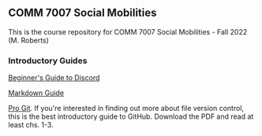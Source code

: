 ## COMM 7007 Social Mobilities

This is the course repository for COMM 7007 Social Mobilities - Fall 2022 (M. Roberts)  

### Introductory Guides

[Beginner's Guide to Discord](https://support.discord.com/hc/en-us/articles/360045138571-Beginner-s-Guide-to-Discord)  

[Markdown Guide](https://www.markdownguide.org/getting-started/)  

[Pro Git](https://git-scm.com/book/en/v2). If you're interested in finding out more about file version control, this is the best introductory guide to GitHub. Download the PDF and read at least chs. 1-3.  